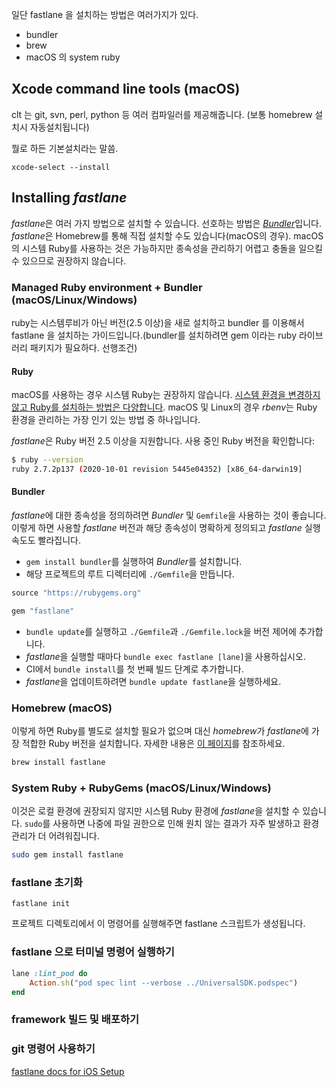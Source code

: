 일단 fastlane 을 설치하는 방법은 여러가지가 있다.

- bundler
- brew
- macOS 의 system ruby

## Xcode command line tools (macOS)

clt 는 git, svn, perl, python 등 여러 컴파일러를 제공해줍니다. (보통 homebrew 설치시 자동설치됩니다)

뭘로 하든 기본설치라는 말씀.

```no-highlight
xcode-select --install
```

## Installing *fastlane*

*fastlane*은 여러 가지 방법으로 설치할 수 있습니다. 선호하는 방법은 [*Bundler*](https://bundler.io/)입니다. *fastlane*은 Homebrew를 통해 직접 설치할 수도 있습니다(macOS의 경우). macOS의 시스템 Ruby를 사용하는 것은 가능하지만 종속성을 관리하기 어렵고 충돌을 일으킬 수 있으므로 권장하지 않습니다.

### Managed Ruby environment + Bundler (macOS/Linux/Windows)

ruby는 시스템루비가 아닌 버전(2.5 이상)을 새로 설치하고 bundler 를 이용해서 fastlane 을 설치하는 가이드입니다.(bundler를 설치하려면 gem 이라는 ruby 라이브러리 패키지가 필요하다. 선행조건)

#### Ruby

macOS를 사용하는 경우 시스템 Ruby는 권장하지 않습니다. [시스템 환경을 변경하지 않고 Ruby를 설치하는 방법은 다양합니다](https://www.ruby-lang.org/en/documentation/installation/#managers). macOS 및 Linux의 경우 *rbenv*는 Ruby 환경을 관리하는 가장 인기 있는 방법 중 하나입니다.

*fastlane*은 Ruby 버전 2.5 이상을 지원합니다. 사용 중인 Ruby 버전을 확인합니다:

```sh
$ ruby --version
ruby 2.7.2p137 (2020-10-01 revision 5445e04352) [x86_64-darwin19]
```

#### Bundler

*fastlane*에 대한 종속성을 정의하려면 *Bundler* 및 `Gemfile`을 사용하는 것이 좋습니다. 이렇게 하면 사용할 *fastlane* 버전과 해당 종속성이 명확하게 정의되고 *fastlane* 실행 속도도 빨라집니다.

- `gem install bundler`를 실행하여 *Bundler*를 설치합니다.
- 해당 프로젝트의 루트 디렉터리에 `./Gemfile`을 만듭니다.

```ruby
source "https://rubygems.org"

gem "fastlane"
```

- `bundle update`를 실행하고 `./Gemfile`과 `./Gemfile.lock`을 버전 제어에 추가합니다.
- *fastlane*을 실행할 때마다 `bundle exec fastlane [lane]`을 사용하십시오.
- CI에서 `bundle install`를 첫 번째 빌드 단계로 추가합니다.
- *fastlane*을 업데이트하려면 `bundle update fastlane`을 실행하세요.

### Homebrew (macOS)

이렇게 하면 Ruby를 별도로 설치할 필요가 없으며 대신 *homebrew*가 *fastlane*에 가장 적합한 Ruby 버전을 설치합니다. 자세한 내용은 [이 페이지](https://formulae.brew.sh/formula/fastlane)를 참조하세요.

```sh
brew install fastlane
```

### System Ruby + RubyGems (macOS/Linux/Windows)

이것은 로컬 환경에 권장되지 않지만 시스템 Ruby 환경에 *fastlane*을 설치할 수 있습니다. `sudo`를 사용하면 나중에 파일 권한으로 인해 원치 않는 결과가 자주 발생하고 환경 관리가 더 어려워집니다.

```sh
sudo gem install fastlane
```

### fastlane 초기화

```
fastlane init
```

프로젝트 디렉토리에서 이 명령어를 실행해주면 fastlane 스크립트가 생성됩니다.

### fastlane 으로 터미널 명령어 실행하기

```ruby
lane :lint_pod do
	Action.sh("pod spec lint --verbose ../UniversalSDK.podspec")
end
```

### framework 빌드 및 배포하기

### git 명령어 사용하기



[fastlane docs for iOS Setup](https://docs.fastlane.tools/getting-started/ios/setup/)

